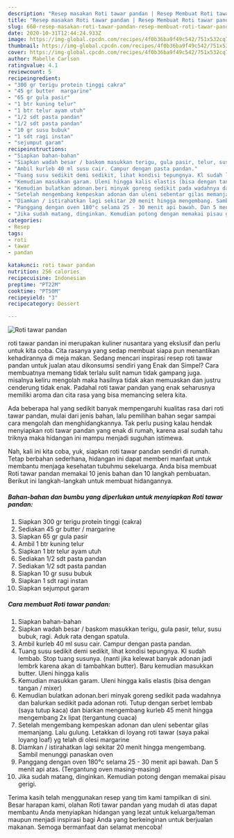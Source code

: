 ```yaml
---
description: "Resep masakan Roti tawar pandan | Resep Membuat Roti tawar pandan Yang Enak dan Simpel"
title: "Resep masakan Roti tawar pandan | Resep Membuat Roti tawar pandan Yang Enak dan Simpel"
slug: 660-resep-masakan-roti-tawar-pandan-resep-membuat-roti-tawar-pandan-yang-enak-dan-simpel
date: 2020-10-31T12:44:24.933Z
image: https://img-global.cpcdn.com/recipes/4f0b36ba9f49c542/751x532cq70/roti-tawar-pandan-foto-resep-utama.jpg
thumbnail: https://img-global.cpcdn.com/recipes/4f0b36ba9f49c542/751x532cq70/roti-tawar-pandan-foto-resep-utama.jpg
cover: https://img-global.cpcdn.com/recipes/4f0b36ba9f49c542/751x532cq70/roti-tawar-pandan-foto-resep-utama.jpg
author: Mabelle Carlson
ratingvalue: 4.1
reviewcount: 5
recipeingredient:
- "300 gr terigu protein tinggi cakra"
- "45 gr butter  margarine"
- "65 gr gula pasir"
- "1 btr kuning telur"
- "1 btr telur ayam utuh"
- "1/2 sdt pasta pandan"
- "1/2 sdt pasta pandan"
- "10 gr susu bubuk"
- "1 sdt ragi instan"
- "sejumput garam"
recipeinstructions:
- "Siapkan bahan-bahan"
- "Siapkan wadah besar / baskom masukkan terigu, gula pasir, telur, susu bubuk, ragi. Aduk rata dengan spatula."
- "Ambil kurleb 40 ml susu cair. Campur dengan pasta pandan."
- "Tuang susu sedikit demi sedikit, lihat kondisi tepungnya. Kl sudah lembab. Stop tuang susunya. (nanti jika kelewat banyak adonan jadi lembrk karena akan di tambahkan butter). Baru kemudian masukkan butter. Uleni hingga kalis"
- "Kemudian masukkan garam. Uleni hingga kalis elastis (bisa dengan tangan / mixer)"
- "Kemudian bulatkan adonan.beri minyak goreng sedikit pada wadahnya dan balurkan sedikit pada adonan roti. Tutup dengan serbet lembab (saya tutup kaca) dan biarkan mengembang kurleb 45 menit hingga mengembang 2x lipat (tergantung cuaca)"
- "Setelah mengembang kempeskan adonan dan uleni sebentar gilas memanjang. Lalu gulung. Letakkan di loyang roti tawar (saya pakai loyang loaf) yg telah di olesi margarine"
- "Diamkan / istirahatkan lagi sekitar 20 menit hingga mengembang. Sambil menunggi panaskan oven"
- "Panggang dengan oven 180°c selama 25 - 30 menit api bawah. Dan 5 menit api atas. (Tergantung oven masing-masing)"
- "Jika sudah matang, dinginkan. Kemudian potong dengan memakai pisau gerigi."
categories:
- Resep
tags:
- roti
- tawar
- pandan

katakunci: roti tawar pandan 
nutrition: 256 calories
recipecuisine: Indonesian
preptime: "PT22M"
cooktime: "PT50M"
recipeyield: "3"
recipecategory: Dessert

---
```



![Roti tawar pandan](https://img-global.cpcdn.com/recipes/4f0b36ba9f49c542/751x532cq70/roti-tawar-pandan-foto-resep-utama.jpg)


roti tawar pandan ini merupakan kuliner nusantara yang ekslusif dan perlu untuk kita coba. Cita rasanya yang sedap membuat siapa pun menantikan kehadirannya di meja makan.
Sedang mencari inspirasi resep roti tawar pandan untuk jualan atau dikonsumsi sendiri yang Enak dan Simpel? Cara membuatnya memang tidak terlalu sulit namun tidak gampang juga. misalnya keliru mengolah maka hasilnya tidak akan memuaskan dan justru cenderung tidak enak. Padahal roti tawar pandan yang enak seharusnya memiliki aroma dan cita rasa yang bisa memancing selera kita.



Ada beberapa hal yang sedikit banyak mempengaruhi kualitas rasa dari roti tawar pandan, mulai dari jenis bahan, lalu pemilihan bahan segar sampai cara mengolah dan menghidangkannya. Tak perlu pusing kalau hendak menyiapkan roti tawar pandan yang enak di rumah, karena asal sudah tahu triknya maka hidangan ini mampu menjadi suguhan istimewa.


Nah, kali ini kita coba, yuk, siapkan roti tawar pandan sendiri di rumah. Tetap berbahan sederhana, hidangan ini dapat memberi manfaat untuk membantu menjaga kesehatan tubuhmu sekeluarga. Anda bisa membuat Roti tawar pandan memakai 10 jenis bahan dan 10 langkah pembuatan. Berikut ini langkah-langkah untuk membuat hidangannya.

<!--inarticleads1-->

##### Bahan-bahan dan bumbu yang diperlukan untuk menyiapkan Roti tawar pandan:

1. Siapkan 300 gr terigu protein tinggi (cakra)
1. Sediakan 45 gr butter / margarine
1. Siapkan 65 gr gula pasir
1. Ambil 1 btr kuning telur
1. Siapkan 1 btr telur ayam utuh
1. Sediakan 1/2 sdt pasta pandan
1. Sediakan 1/2 sdt pasta pandan
1. Siapkan 10 gr susu bubuk
1. Siapkan 1 sdt ragi instan
1. Siapkan sejumput garam




<!--inarticleads2-->

##### Cara membuat Roti tawar pandan:

1. Siapkan bahan-bahan
1. Siapkan wadah besar / baskom masukkan terigu, gula pasir, telur, susu bubuk, ragi. Aduk rata dengan spatula.
1. Ambil kurleb 40 ml susu cair. Campur dengan pasta pandan.
1. Tuang susu sedikit demi sedikit, lihat kondisi tepungnya. Kl sudah lembab. Stop tuang susunya. (nanti jika kelewat banyak adonan jadi lembrk karena akan di tambahkan butter). Baru kemudian masukkan butter. Uleni hingga kalis
1. Kemudian masukkan garam. Uleni hingga kalis elastis (bisa dengan tangan / mixer)
1. Kemudian bulatkan adonan.beri minyak goreng sedikit pada wadahnya dan balurkan sedikit pada adonan roti. Tutup dengan serbet lembab (saya tutup kaca) dan biarkan mengembang kurleb 45 menit hingga mengembang 2x lipat (tergantung cuaca)
1. Setelah mengembang kempeskan adonan dan uleni sebentar gilas memanjang. Lalu gulung. Letakkan di loyang roti tawar (saya pakai loyang loaf) yg telah di olesi margarine
1. Diamkan / istirahatkan lagi sekitar 20 menit hingga mengembang. Sambil menunggi panaskan oven
1. Panggang dengan oven 180°c selama 25 - 30 menit api bawah. Dan 5 menit api atas. (Tergantung oven masing-masing)
1. Jika sudah matang, dinginkan. Kemudian potong dengan memakai pisau gerigi.




Terima kasih telah menggunakan resep yang tim kami tampilkan di sini. Besar harapan kami, olahan Roti tawar pandan yang mudah di atas dapat membantu Anda menyiapkan hidangan yang lezat untuk keluarga/teman maupun menjadi inspirasi bagi Anda yang berkeinginan untuk berjualan makanan. Semoga bermanfaat dan selamat mencoba!
